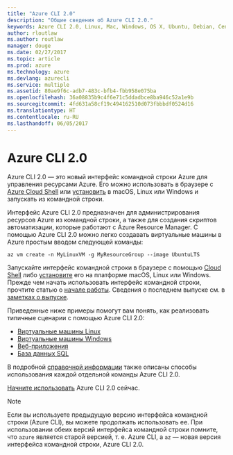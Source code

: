 ```yaml
---
title: "Azure CLI 2.0"
description: "Общие сведения об Azure CLI 2.0."
keywords: Azure CLI 2.0, Linux, Mac, Windows, OS X, Ubuntu, Debian, CentOS, RHEL, SUSE, CoreOS, Docker, Windows, Python, PIP
author: rloutlaw
ms.author: routlaw
manager: douge
ms.date: 02/27/2017
ms.topic: article
ms.prod: azure
ms.technology: azure
ms.devlang: azurecli
ms.service: multiple
ms.assetid: 80ae9f6c-adb7-483c-bfb4-fbb958e075ba
ms.openlocfilehash: 36a08835b9c4f6e71c5ddadbce8ba946c52a1e9b
ms.sourcegitcommit: 4fd631a58cf19c494162510d073fbbbdf0524d16
ms.translationtype: HT
ms.contentlocale: ru-RU
ms.lasthandoff: 06/05/2017
---
```

# <a name="azure-cli-20"></a>Azure CLI 2.0

Azure CLI 2.0 — это новый интерфейс командной строки Azure для управления ресурсами Azure.
Его можно использовать в браузере с [Azure Cloud Shell](/azure/cloud-shell/overview) или [установить](install-azure-cli.md) в macOS, Linux или Windows и запускать из командной строки.

Интерфейс Azure CLI 2.0 предназначен для администрирования ресурсов Azure из командной строки, а также для создания скриптов автоматизации, которые работают с Azure Resource Manager. С помощью Azure CLI 2.0 можно легко создавать виртуальные машины в Azure простым вводом следующей команды:

```azurecli-interactive
az vm create -n MyLinuxVM -g MyResourceGroup --image UbuntuLTS
```

Запускайте интерфейс командной строки в браузере с помощью [Cloud Shell](/azure/cloud-shell/overview) либо [установите](install-azure-cli.md) его на платформе macOS, Linux или Windows.
Прежде чем начать использовать интерфейс командной строки, прочтите статью о [начале работы](get-started-with-azure-cli.md).
Сведения о последнем выпуске см. в [заметках о выпуске](release-notes-azure-cli.md).

Приведенные ниже примеры помогут вам понять, как реализовать типичные сценарии с помощью Azure CLI 2.0:
- [Виртуальные машины Linux](/azure/virtual-machines/virtual-machines-linux-cli-samples?toc=%2fcli%2fazure%2ftoc.json&bc=%2fcli%2fazure%2fbreadcrumb%2ftoc.json)
- [Виртуальные машины Windows](/azure/virtual-machines/virtual-machines-windows-cli-samples?toc=%2fcli%2fazure%2ftoc.json&bc=%2fcli%2fazure%2fbreadcrumb%2ftoc.json)
- [Веб-приложения](/azure/app-service-web/app-service-cli-samples?toc=%2fcli%2fazure%2ftoc.json&bc=%2fcli%2fazure%2fbreadcrumb%2ftoc.json)
- [База данных SQL](/azure/sql-database/sql-database-cli-samples?toc=%2fcli%2fazure%2ftoc.json&bc=%2fcli%2fazure%2fbreadcrumb%2ftoc.json)

В подробной [справочной информации](/cli/azure/) также описаны способы использования каждой отдельной команды Azure CLI 2.0.

[Начните использовать](get-started-with-azure-cli.md) Azure CLI 2.0 сейчас.


> [!NOTE]
> Если вы используете предыдущую версию интерфейса командной строки (Azure CLI), вы можете продолжать использовать ее.
> При использовании обеих версий интерфейса командной строки помните, что `azure` является старой версией, т. е. Azure CLI, а `az` — новая версия интерфейса командной строки, Azure CLI 2.0. 